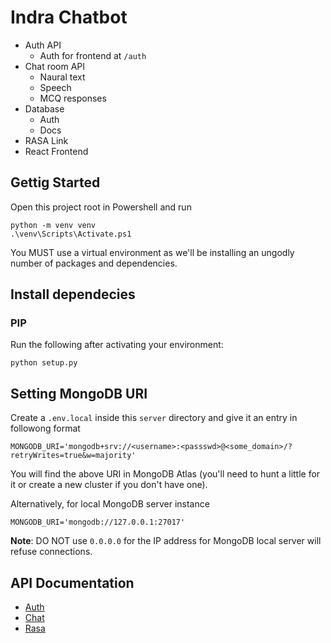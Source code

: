 # Indra Chatbot
- Auth API
  - Auth for frontend at `/auth`
- Chat room API
  - Naural text
  - Speech
  - MCQ responses
- Database
  - Auth
  - Docs
- RASA Link
- React Frontend


## Gettig Started
Open this project root in Powershell and run
```
python -m venv venv
.\venv\Scripts\Activate.ps1
```
You MUST use a virtual environment as we'll be installing an ungodly number of packages and dependencies.


## Install dependecies

### PIP
Run the following after activating your environment:
```
python setup.py
```

## Setting MongoDB URI
Create a `.env.local` inside this `server` directory and give it an entry in followong format
```
MONGODB_URI='mongodb+srv://<username>:<passswd>@<some_domain>/?retryWrites=true&w=majority'
```
You will find the above URI in MongoDB Atlas (you'll need to hunt a little for it or create a new cluster if you don't have one).


Alternatively, for local MongoDB server instance
```
MONGODB_URI='mongodb://127.0.0.1:27017'
```

**Note**: DO NOT use `0.0.0.0` for the IP address for MongoDB local server will refuse connections.


## API Documentation

- [Auth](#auth)
- [Chat](#chat)
- [Rasa](#rasa)
